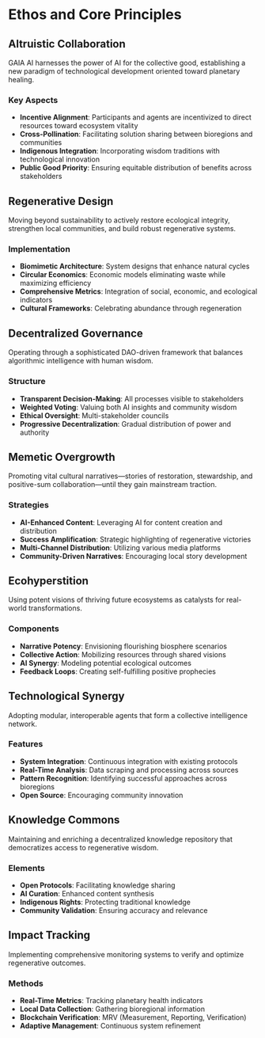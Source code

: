 # Ethos and Core Principles

## Altruistic Collaboration

GAIA AI harnesses the power of AI for the collective good, establishing a new paradigm of technological development oriented toward planetary healing.

### Key Aspects

- **Incentive Alignment**: Participants and agents are incentivized to direct resources toward ecosystem vitality
- **Cross-Pollination**: Facilitating solution sharing between bioregions and communities
- **Indigenous Integration**: Incorporating wisdom traditions with technological innovation
- **Public Good Priority**: Ensuring equitable distribution of benefits across stakeholders

## Regenerative Design

Moving beyond sustainability to actively restore ecological integrity, strengthen local communities, and build robust regenerative systems.

### Implementation

- **Biomimetic Architecture**: System designs that enhance natural cycles
- **Circular Economics**: Economic models eliminating waste while maximizing efficiency
- **Comprehensive Metrics**: Integration of social, economic, and ecological indicators
- **Cultural Frameworks**: Celebrating abundance through regeneration

## Decentralized Governance

Operating through a sophisticated DAO-driven framework that balances algorithmic intelligence with human wisdom.

### Structure

- **Transparent Decision-Making**: All processes visible to stakeholders
- **Weighted Voting**: Valuing both AI insights and community wisdom
- **Ethical Oversight**: Multi-stakeholder councils
- **Progressive Decentralization**: Gradual distribution of power and authority

## Memetic Overgrowth

Promoting vital cultural narratives—stories of restoration, stewardship, and positive-sum collaboration—until they gain mainstream traction.

### Strategies

- **AI-Enhanced Content**: Leveraging AI for content creation and distribution
- **Success Amplification**: Strategic highlighting of regenerative victories
- **Multi-Channel Distribution**: Utilizing various media platforms
- **Community-Driven Narratives**: Encouraging local story development

## Ecohyperstition

Using potent visions of thriving future ecosystems as catalysts for real-world transformations.

### Components

- **Narrative Potency**: Envisioning flourishing biosphere scenarios
- **Collective Action**: Mobilizing resources through shared visions
- **AI Synergy**: Modeling potential ecological outcomes
- **Feedback Loops**: Creating self-fulfilling positive prophecies

## Technological Synergy

Adopting modular, interoperable agents that form a collective intelligence network.

### Features

- **System Integration**: Continuous integration with existing protocols
- **Real-Time Analysis**: Data scraping and processing across sources
- **Pattern Recognition**: Identifying successful approaches across bioregions
- **Open Source**: Encouraging community innovation

## Knowledge Commons

Maintaining and enriching a decentralized knowledge repository that democratizes access to regenerative wisdom.

### Elements

- **Open Protocols**: Facilitating knowledge sharing
- **AI Curation**: Enhanced content synthesis
- **Indigenous Rights**: Protecting traditional knowledge
- **Community Validation**: Ensuring accuracy and relevance

## Impact Tracking

Implementing comprehensive monitoring systems to verify and optimize regenerative outcomes.

### Methods

- **Real-Time Metrics**: Tracking planetary health indicators
- **Local Data Collection**: Gathering bioregional information
- **Blockchain Verification**: MRV (Measurement, Reporting, Verification)
- **Adaptive Management**: Continuous system refinement